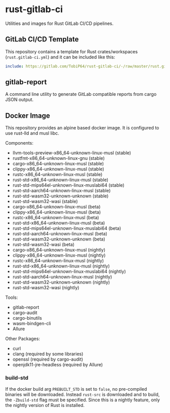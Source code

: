 # rust-gitlab-ci

Utilities and images for Rust GitLab CI/CD pipelines.

## GitLab CI/CD Template

This repository contains a template for Rust crates/workspaces (`rust.gitlab-ci.yml`) and
it can be included like this:

```yaml
include: https://gitlab.com/TobiP64/rust-gitlab-ci/-/raw/master/rust.gitlab-ci.yml
```

## gitlab-report

A command line utility to generate GitLab compatible reports from cargo JSON output.

## Docker Image

This repository provides an alpine based docker image. It is configured to
use rust-lld and musl libc.

Components:

- llvm-tools-preview-x86_64-unknown-linux-musl (stable)
- rustfmt-x86_64-unknown-linux-gnu (stable)
- cargo-x86_64-unknown-linux-musl (stable)
- clippy-x86_64-unknown-linux-musl (stable)
- rustc-x86_64-unknown-linux-musl (stable)
- rust-std-x86_64-unknown-linux-musl (stable)
- rust-std-mips64el-unknown-linux-muslabi64 (stable)
- rust-std-aarch64-unknown-linux-musl (stable)
- rust-std-wasm32-unknown-unknown (stable)
- rust-std-wasm32-wasi (stable)
- cargo-x86_64-unknown-linux-musl (beta)
- clippy-x86_64-unknown-linux-musl (beta)
- rustc-x86_64-unknown-linux-musl (beta)
- rust-std-x86_64-unknown-linux-musl (beta)
- rust-std-mips64el-unknown-linux-muslabi64 (beta)
- rust-std-aarch64-unknown-linux-musl (beta)
- rust-std-wasm32-unknown-unknown (beta)
- rust-std-wasm32-wasi (beta)
- cargo-x86_64-unknown-linux-musl (nightly)
- clippy-x86_64-unknown-linux-musl (nightly)
- rustc-x86_64-unknown-linux-musl (nightly)
- rust-std-x86_64-unknown-linux-musl (nightly)
- rust-std-mips64el-unknown-linux-muslabi64 (nightly)
- rust-std-aarch64-unknown-linux-musl (nightly)
- rust-std-wasm32-unknown-unknown (nightly)
- rust-std-wasm32-wasi (nightly)

Tools:

- gitlab-report
- cargo-audit
- cargo-binutils
- wasm-bindgen-cli
- Allure

Other Packages:

- curl
- clang (required by some libraries)
- openssl (required by cargo-audit)
- openjdk11-jre-headless (required by Allure)

### build-std

If the docker build arg `PREBUILT_STD` is set to `false`, no pre-compiled binaries will
be downloaded. Instead `rust-src` is downloaded and to build, the `-Zbuild-std` flag
must be specified. Since this is a nightly feature, only the nightly version of Rust is
installed.